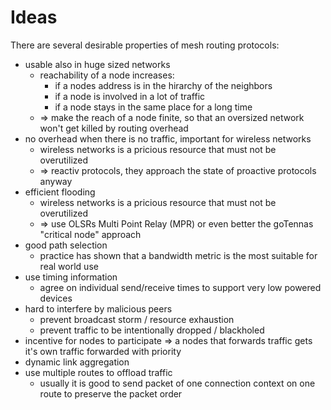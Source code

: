 # Ideas

There are several desirable properties of mesh routing protocols:

- usable also in huge sized networks
  - reachability of a node increases:
    - if a nodes address is in the hirarchy of the neighbors
    - if a node is involved in a lot of traffic
    - if a node stays in the same place for a long time
  - => make the reach of a node finite, so that an oversized network won't get killed by routing overhead
- no overhead when there is no traffic, important for wireless networks
  - wireless networks is a pricious resource that must not be overutilized
  - => reactiv protocols, they approach the state of proactive protocols anyway
- efficient flooding
  - wireless networks is a pricious resource that must not be overutilized
  - => use OLSRs Multi Point Relay (MPR) or even better the goTennas "critical node" approach
- good path selection
  - practice has shown that a bandwidth metric is the most suitable for real world use
- use timing information
  - agree on individual send/receive times to support very low powered devices
- hard to interfere by malicious peers
  - prevent broadcast storm / resource exhaustion
  - prevent traffic to be intentionally dropped / blackholed
- incentive for nodes to participate
  => a nodes that forwards traffic gets it's own traffic forwarded with priority
- dynamic link aggregation
- use multiple routes to offload traffic
  - usually it is good to send packet of one connection context on one route to preserve the packet order